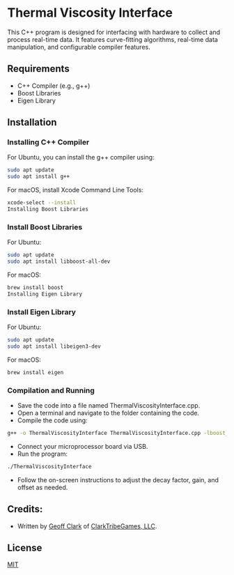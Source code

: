 # Thermal Viscosity Interface

This C++ program is designed for interfacing with hardware to collect and process real-time data. It features curve-fitting algorithms, real-time data manipulation, and configurable compiler features.

## Requirements

- C++ Compiler (e.g., g++)
- Boost Libraries
- Eigen Library

## Installation

### Installing C++ Compiler

For Ubuntu, you can install the g++ compiler using:

```bash
sudo apt update
sudo apt install g++
```

For macOS, install Xcode Command Line Tools:

```bash
xcode-select --install
Installing Boost Libraries
```

### Install Boost Libraries

For Ubuntu:

```bash
sudo apt update
sudo apt install libboost-all-dev
```

For macOS:

```bash
brew install boost
Installing Eigen Library
```

### Install Eigen Library

For Ubuntu:

```bash
sudo apt update
sudo apt install libeigen3-dev
```

For macOS:

```bash
brew install eigen
```

### Compilation and Running
- Save the code into a file named ThermalViscosityInterface.cpp.
- Open a terminal and navigate to the folder containing the code.
- Compile the code using:

```bash
g++ -o ThermalViscosityInterface ThermalViscosityInterface.cpp -lboost_system
```

- Connect your microprocessor board via USB.
- Run the program:

```bash
./ThermalViscosityInterface
```

- Follow the on-screen instructions to adjust the decay factor, gain, and offset as needed.

## Credits:

- Written by [Geoff Clark](mailto:geoff@clarktribegames.com) of [ClarkTribeGames, LLC](https://www.clarktribegames.com).

## License

[MIT](https://choosealicense.com/licenses/mit/)
